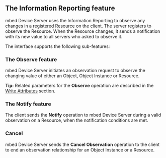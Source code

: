 ## The Information Reporting feature

mbed Device Server uses the Information Reporting to observe any changes in a registered Resource on the client. The server registers to observe the Resource. When the Resource changes, it sends a notification with its new value to all servers who asked to observe it.

The interface supports the following sub-features:

### The Observe feature

mbed Device Server initiates an observation request to observe the changing value of either an Object, Object Instance or Resource.

<span class="tips">**Tip:** Related parameters for the **Observe** operation are described in the [Write Attributes](dev_man_serv_enable.md#write-attributes) section.</span>

### The Notify feature

The client sends the **Notify** operation to mbed Device Server during a valid observation on a Resource, when the notification conditions are met.

### Cancel

mbed Device Server sends the **Cancel Observation** operation to the client to end an observation relationship for an Object Instance or a Resource.

